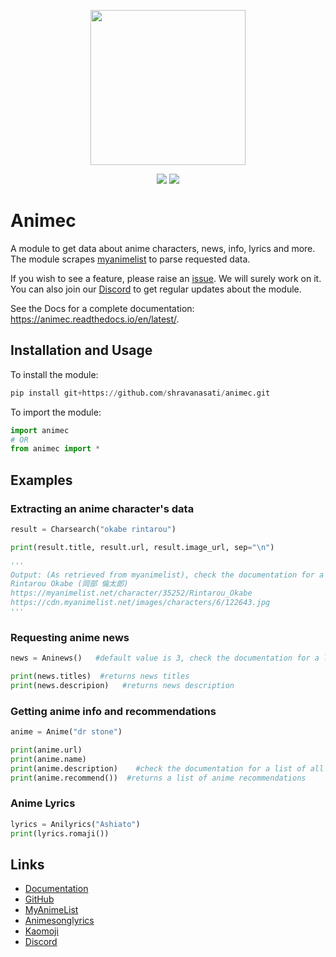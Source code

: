 <p align = "center"><img width="248" height="248" src="https://i.imgur.com/IyUybvv.png"></p>

<p align = "center"><a href="https://github.com/DriftAsimov/animec/stargazers"><img src = "https://img.shields.io/github/stars/driftasimov/animec?colorA=1e1e28&colorB=c9cbff&style=for-the-badge&logo=starship%20style=for-the-badge"></a>
<a href = "https://discord.gg/x3qAZV3" target = "_blank"><img src="https://img.shields.io/discord/907385605422448742?style=for-the-badge&logo=discord&color=DDB6F2&logoColor=D9E0EE&labelColor=302D41"></a></p>

# Animec

A module to get data about anime characters, news, info, lyrics and more.
The module scrapes [myanimelist](https://myanimelist.net/) to parse requested data.

If you wish to see a feature, please raise an [issue](https://github.com/DriftAsimov/animec). We will surely work on it.
You can also join our [Discord](https://discord.gg/x3qAZV3) to get regular updates about the module.

See the Docs for a complete documentation: https://animec.readthedocs.io/en/latest/.

## Installation and Usage

To install the module:
```python
pip install git+https://github.com/shravanasati/animec.git
```

To import the module:
```python
import animec
# OR
from animec import *
```

## Examples

### Extracting an anime character's data

```python
result = Charsearch("okabe rintarou")

print(result.title, result.url, result.image_url, sep="\n")

'''
Output: (As retrieved from myanimelist), check the documentation for a list of all supported attributes
Rintarou Okabe (岡部 倫太郎)
https://myanimelist.net/character/35252/Rintarou_Okabe
https://cdn.myanimelist.net/images/characters/6/122643.jpg
'''
```

### Requesting anime news

```python
news = Aninews()   #default value is 3, check the documentation for a list of all supported attributes

print(news.titles)  #returns news titles
print(news.descripion)   #returns news description

```

### Getting anime info and recommendations

```python
anime = Anime("dr stone")

print(anime.url)
print(anime.name)
print(anime.description)    #check the documentation for a list of all supported attributes
print(anime.recommend())  #returns a list of anime recommendations
```

### Anime Lyrics

```python
lyrics = Anilyrics("Ashiato")
print(lyrics.romaji())
```

## Links
* [Documentation](https://animec.readthedocs.io/en/latest/)
* [GitHub](https://github.com/DriftAsimov)
* [MyAnimeList](https://myanimelist.net/)
* [Animesonglyrics](https://www.animesonglyrics.com/)
* [Kaomoji](http://kaomoji.ru/en/)
* [Discord](https://discord.gg/x3qAZV3)
